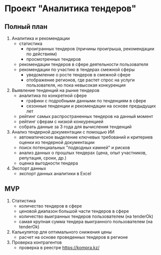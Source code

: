 # Проект "Аналитика тендеров"
## Полный план
1. Аналитика и рекомендации
    - статистика
      - проигранных тендеров (причины проигрыша, рекомендации по действиям)
      - просмотренных тендеров
    - рекомендации тендеров в сфере деятельности пользователя
    - рекомендации по участию в тендерах смежной сферы
      - уведомление о росте тендеров в смежной сфере
      - отображение регионов, где растет спрос на услуги пользователя, но пока невысокая конкуренция
2. Выявление тенденций на рынке тендеров
    - аналитика по конкретной сфере
      - графики с подробными данными по тенденциям в сфере
      - сезонные тенденции и рекомендации на основе предыдущих лет
    - рейтинг самых распространенных тендеров на данный момент 
    - рейтинг сферам с низкой конкуренцией 
    - собрать данные за 3 года для вычисления тенденций
3. Анализ тендерной документации с помощью ИИ
   - автоматическое выделение ключевых требований и критериев оценки из тендерной документации
   - поиск потенциальных "подводных камней" и рисков
   - анализ данных о прошлых тендерах (цена, опыт участников, репутация, сроки, др.)
   - оценка выгодности тендера
4. Экспорт данных
   - экспорт данных аналитики в Excel

## MVP
1. Статистика
   - количество тендеров в сфере
   - ценовой диапазон большой части тендеров в сфере
   - количество выигранных тендеров пользователем (на tenderOk)
   - самая крупная сумма тендера выигранного пользователем (на tenderOk)
2. Калькулятор для оптимального снижения цены
   - расчет на основе проведенных тендеров в регионе
3. Проверка контрагентов
   - проверка в реестре https://kompra.kz/
